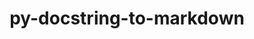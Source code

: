 ---
title: "py-docstring-to-markdown"
layout: cache
categories: [package, v0.22.5]
meta: {"compilers": ["gcc@=10.2.1", "gcc@=7.5.0"], "num_specs": 2, "num_specs_by_stack": {"developer-tools": 1, "developer-tools-manylinux2014": 1, "root": 2}, "oss": ["centos7", "ubuntu18.04"], "platforms": ["linux"], "stacks": ["developer-tools", "developer-tools-manylinux2014", "root"], "targets": ["x86_64_v3"], "versions": ["0.11"]}
spec_details: [{"compiler": "gcc@=7.5.0", "hash": "2667h3ydah3vkmehdqzzx7rv5mtqixog", "os": "ubuntu18.04", "platform": "linux", "size": "-", "stacks": ["developer-tools", "root"], "tarball": "https://binaries.spack.io/v0.22.5/build_cache/linux-ubuntu18.04-x86_64_v3/gcc-7.5.0/py-docstring-to-markdown-0.11/linux-ubuntu18.04-x86_64_v3-gcc-7.5.0-py-docstring-to-markdown-0.11-2667h3ydah3vkmehdqzzx7rv5mtqixog.spack", "target": "x86_64_v3", "variants": ["build_system=python_pip"], "versions": ["0.11"]}, {"compiler": "gcc@=10.2.1", "hash": "u6s4y5jp2ubwp3xfpqtryn3f4i5odqom", "os": "centos7", "platform": "linux", "size": "-", "stacks": ["developer-tools-manylinux2014", "root"], "tarball": "https://binaries.spack.io/v0.22.5/build_cache/linux-centos7-x86_64_v3/gcc-10.2.1/py-docstring-to-markdown-0.11/linux-centos7-x86_64_v3-gcc-10.2.1-py-docstring-to-markdown-0.11-u6s4y5jp2ubwp3xfpqtryn3f4i5odqom.spack", "target": "x86_64_v3", "variants": ["build_system=python_pip"], "versions": ["0.11"]}]
---
